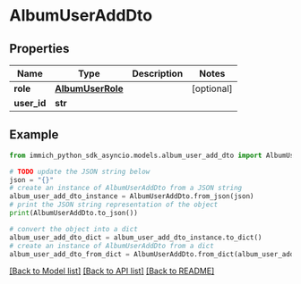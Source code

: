 # AlbumUserAddDto


## Properties

Name | Type | Description | Notes
------------ | ------------- | ------------- | -------------
**role** | [**AlbumUserRole**](AlbumUserRole.md) |  | [optional] 
**user_id** | **str** |  | 

## Example

```python
from immich_python_sdk_asyncio.models.album_user_add_dto import AlbumUserAddDto

# TODO update the JSON string below
json = "{}"
# create an instance of AlbumUserAddDto from a JSON string
album_user_add_dto_instance = AlbumUserAddDto.from_json(json)
# print the JSON string representation of the object
print(AlbumUserAddDto.to_json())

# convert the object into a dict
album_user_add_dto_dict = album_user_add_dto_instance.to_dict()
# create an instance of AlbumUserAddDto from a dict
album_user_add_dto_from_dict = AlbumUserAddDto.from_dict(album_user_add_dto_dict)
```
[[Back to Model list]](../README.md#documentation-for-models) [[Back to API list]](../README.md#documentation-for-api-endpoints) [[Back to README]](../README.md)


